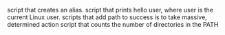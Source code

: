 script that creates an alias.
 script that prints hello user, where user is the current Linux user.
scripts that add  path to success is to take massive, determined action
script that counts the number of directories in the PATH
